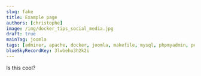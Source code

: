 ```yaml
---
slug: fake
title: Example page
authors: [christophe]
image: /img/docker_tips_social_media.jpg
draft: true
mainTag: joomla
tags: [adminer, apache, docker, joomla, makefile, mysql, phpmyadmin, postgresql, vscode, wsl]
blueSkyRecordKey: 3lwbehu3h2k2i
---
```


Is this cool?
